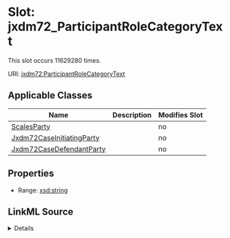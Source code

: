 

# Slot: jxdm72_ParticipantRoleCategoryText




This slot occurs 11629280 times.


URI: [jxdm72:ParticipantRoleCategoryText](http://release.niem.gov/niem/domains/jxdm/7.2/ParticipantRoleCategoryText)



<!-- no inheritance hierarchy -->





## Applicable Classes

| Name | Description | Modifies Slot |
| --- | --- | --- |
| [ScalesParty](../classes/ScalesParty.md) |  |  no  |
| [Jxdm72CaseInitiatingParty](../classes/Jxdm72CaseInitiatingParty.md) |  |  no  |
| [Jxdm72CaseDefendantParty](../classes/Jxdm72CaseDefendantParty.md) |  |  no  |







## Properties

* Range: [xsd:string](http://www.w3.org/2001/XMLSchema#string)







## LinkML Source

<details>

```yaml
name: jxdm72_ParticipantRoleCategoryText
from_schema: okns:scales-kg
rank: 1000
slot_uri: jxdm72:ParticipantRoleCategoryText
alias: jxdm72_ParticipantRoleCategoryText
domain_of:
- jxdm72_CaseDefendantParty
- jxdm72_CaseInitiatingParty
- scales_Party
range: string

```
</details>